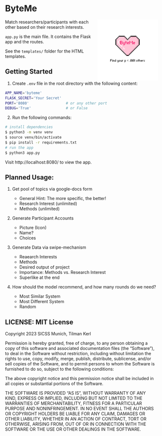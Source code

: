 ByteMe
================

<!-- include logo -->
<img src="static/images/ByteMe Logo_phelia.png" align="right" height="200" />

Match researchers/participants with each other based on their research interests.

`app.py` is the main file. It contains the Flask app and the routes. 

See the `templates/` folder for the HTML templates.

## Getting Started

1. Create `.env` file in the root directory with the following content:

```bash
APP_NAME='byteme'
FLASK_SECRET='Your Secret' 
PORT='8080'                 # or any other port
DEBUG='True'                # or False
```

2. Run the following commands:
```bash
# install dependencies
$ python3 -m venv venv
$ source venv/bin/activate
$ pip install -r requirements.txt
# run the app
$ python3 app.py
```

Visit http://localhost:8080/ to view the app.


## Planned Usage:

1. Get pool of topics via google-docs form
   - General Hint: The more specific, the better!
   - Research Interest (unlimited)
   - Methods  (unlimited)
  
2. Generate Participant Accounts
   - Picture (Icon)
   - Name?
   - Choices 

3. Generate Data via swipe-mechanism
    - Reaearch Interests
    - Methods
    - Desired output of project
    - Importance: Methods vs. Research Interest
    - Superlike at the end

4. How should the model recommend, and how many rounds do we need?
    - Most Similar System
    - Most Different System
    - Random

## LICENSE: MIT License

Copyright 2023 SICSS Munich, Tilman Kerl

Permission is hereby granted, free of charge, to any person obtaining a copy of this software and associated documentation files (the “Software”), to deal in the Software without restriction, including without limitation the rights to use, copy, modify, merge, publish, distribute, sublicense, and/or sell copies of the Software, and to permit persons to whom the Software is furnished to do so, subject to the following conditions:

The above copyright notice and this permission notice shall be included in all copies or substantial portions of the Software.

THE SOFTWARE IS PROVIDED “AS IS”, WITHOUT WARRANTY OF ANY KIND, EXPRESS OR IMPLIED, INCLUDING BUT NOT LIMITED TO THE WARRANTIES OF MERCHANTABILITY, FITNESS FOR A PARTICULAR PURPOSE AND NONINFRINGEMENT. IN NO EVENT SHALL THE AUTHORS OR COPYRIGHT HOLDERS BE LIABLE FOR ANY CLAIM, DAMAGES OR OTHER LIABILITY, WHETHER IN AN ACTION OF CONTRACT, TORT OR OTHERWISE, ARISING FROM, OUT OF OR IN CONNECTION WITH THE SOFTWARE OR THE USE OR OTHER DEALINGS IN THE SOFTWARE.